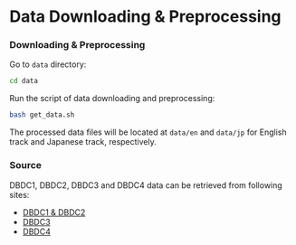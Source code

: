 # Data Downloading & Preprocessing  #

### Downloading & Preprocessing ###

Go to `data` directory:
```bash
cd data
```

Run the script of data downloading and preprocessing:
```bash
bash get_data.sh
```
The processed data files will be located at `data/en` and `data/jp` for English track and Japanese track, respectively.


### Source ###

DBDC1, DBDC2, DBDC3 and DBDC4 data can be retrieved from following sites:

* [DBDC1 & DBDC2](https://dbd-challenge.github.io/dbdc3/datasets)
* [DBDC3](https://dbd-challenge.github.io/dbdc3/data/)
* [DBDC4](https://sites.google.com/site/dialoguebreakdowndetection4/datasets?authuser=0)